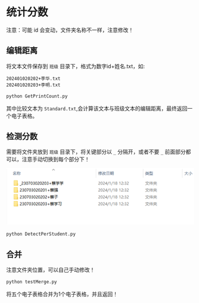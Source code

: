 # 统计分数

注意：可能 id 会变动，文件夹名称不一样，注意修改！

## 编辑距离

将文本文件保存到 `班级` 目录下，格式为数字id+姓名.txt，如:

```
202401020202+李华.txt
202401020203+李明.txt
```

```bash
python GetPrintCount.py
```

其中比较文本为 `Standard.txt`,会计算该文本与班级文本的编辑距离，最终返回一个电子表格。

## 检测分数

需要将文件夹放到 `班级` 目录下，将关键部分以 `_` 分隔开，或者不要 `_` 前面部分都可以，注意手动切换到每个部分下！

![Alt text](image.png)

```bash
python DetectPerStudent.py
```

## 合并

注意文件夹位置，可以自己手动修改！

```bash
python testMerge.py
```

将五个电子表格合并为1个电子表格，并且返回！
